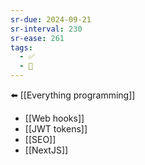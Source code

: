 ```yaml
---
sr-due: 2024-09-21
sr-interval: 230
sr-ease: 261
tags:
  - ✅
  - 🧭
---
```


⬅️ [[Everything programming]]

- [[Web hooks]]
- [[JWT tokens]]
- [[SEO]]
- [[NextJS]]
